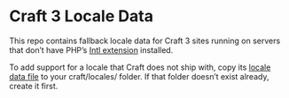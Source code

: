 # Craft 3 Locale Data

This repo contains fallback locale data for Craft 3 sites running on servers that don’t have PHP’s [Intl extension](http://php.net/manual/en/book.intl.php) installed.

To add support for a locale that Craft does not ship with, copy its [locale data file](locales/) to your craft/locales/ folder. If that folder doesn’t exist already, create it first.
